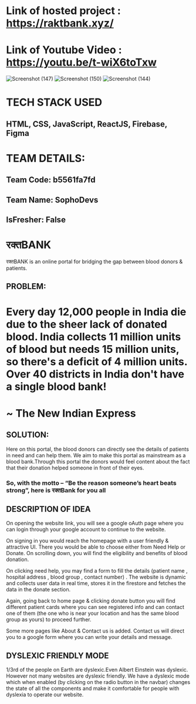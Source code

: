 # Link of hosted project : https://raktbank.xyz/

# Link of Youtube Video : https://youtu.be/t-wiX6toTxw

![Screenshot (147)](https://user-images.githubusercontent.com/90106517/155896209-eaf3aa8c-723f-4c6e-beac-11968c17e26e.png)
![Screenshot (150)](https://user-images.githubusercontent.com/90106517/155896217-3910c16b-a79f-4b79-b706-24b9a1e56149.png)
![Screenshot (144)](https://user-images.githubusercontent.com/90106517/155896156-29eb250f-fc5c-4f32-862f-2ae85688ad1b.png)

# TECH STACK USED
## HTML, CSS, JavaScript, ReactJS, Firebase, Figma

# TEAM DETAILS:
## Team Code: b5561fa7fd
## Team Name: SophoDevs
## IsFresher: False

# रक्तBANK
रक्तBANK is an online portal for bridging the gap between blood donors & patients.

## PROBLEM: 
# Every day 12,000 people in India die due to the sheer lack of donated blood. India collects 11 million units of blood but needs 15 million units, so there's a deficit of 4 million units. Over 40 districts in India don't have a single blood bank!
# ~ The New Indian Express

## SOLUTION:  

Here on this portal, the blood donors can directly see the details of patients in need and can help them. We aim to make this portal as mainstream as a blood bank.Through this portal the donors would feel content about the fact that their donation helped someone in front of their eyes.

### So, with the motto – “Be the reason someone’s heart beats strong”, here is रक्तBank for you all

## DESCRIPTION OF IDEA
On opening the website link, you will see a google oAuth page where you can login through your google account to continue to the website.
 
On signing in you would reach the homepage with a user friendly & attractive UI. There you would be able to choose either from Need Help or Donate. On scrolling down, you will find the eligibility and benefits of blood donation. 

On clicking need help, you may find a form to fill the details (patient name , hospital address , blood group , contact number) . The website is dynamic and collects user data in real time, stores it in the firestore and fetches the data in the donate section.

Again, going back to home page & clicking donate button you will find different patient cards where you can see registered info and can contact one of them (the one who is near your location and has the same blood group as yours) to proceed further.
 
Some more pages like About & Contact us is added. Contact us will direct you to a google form where you can write your details and message.
 
## DYSLEXIC FRIENDLY MODE

1/3rd of the people on Earth are dyslexic.Even Albert Einstein was dyslexic. However not many websites are dyslexic friendly. We have a dyslexic mode which when enabled (by clicking on the radio button in the navbar) changes the state of all the components and make it comfortable for people with dyslexia to operate our website.
 





